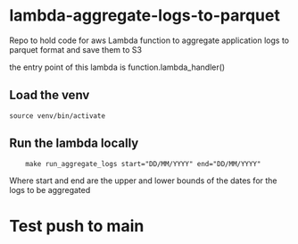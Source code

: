 # lambda-aggregate-logs-to-parquet
Repo to hold code for aws Lambda function to aggregate application logs to parquet format and save them to S3

the entry point of this lambda is function.lambda_handler()

## Load the venv
```
source venv/bin/activate
```

## Run the lambda locally
```
    make run_aggregate_logs start="DD/MM/YYYY" end="DD/MM/YYYY"
```
Where start and end are the upper and lower bounds of the dates for the logs to be aggregated

# Test push to main